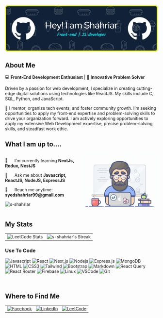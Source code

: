 <p align="center">
  <img src="./Shahriar.png" alt="Header"/>
</p>

## About Me

💻 **Front-End Development Enthusiast** | 🚀 **Innovative Problem Solver**

Driven by a passion for web development, I specialize in creating cutting-edge digital solutions using technologies like ReactJS. My skills include C, SQL, Python, and JavaScript.

🤝 I mentor, organize tech events, and foster community growth. I’m seeking opportunities to apply my front-end expertise and problem-solving skills to drive your organization forward. I am actively exploring opportunities to apply my extensive Web Development expertise, precise problem-solving skills, and steadfast work ethic.

## What I am up to....

<div style="display: flex; align-items: center; justify-content: center;">
  <div style="flex: 1; text-align: left;">
    <p>🌱 &emsp; I’m currently learning <strong>NextJs, Redux, NestJS</strong></p>
    <p>💬 &emsp; Ask me about <strong>Javascript, ReactJS, NodeJS, ExpressJS</strong></p>
    <p>📧 &emsp; Reach me anytime: <strong>syedshahriar99@gmail.com</strong></p>
    <p><img src="https://komarev.com/ghpvc/?username=s-shahriar&label=Profile%20views&color=0e75b6&style=flat" alt="s-shahriar" /></p>
  </div>
  <div style="flex: 1; text-align: center;">
    <img width="350" src="programmer.gif" alt="Coding gif" />
  </div>
</div>




## My Stats

<table align="center">
  <tr>
    <td align="center">
      <img src="https://leetcard.jacoblin.cool/syedshahriar99?theme=dark&font=ABeeZee" alt="LeetCode Stats"/>
    </td>
    <td align="center">
      <img src="https://github-readme-streak-stats.herokuapp.com/?user=s-shahriar&theme=dark&hide_border=true" alt="s-shahriar's Streak"/>
    </td>
  </tr>
</table>

### Use To Code

![Javascript](https://img.shields.io/badge/Javascript-F0DB4F?style=for-the-badge&labelColor=black&logo=javascript&logoColor=F0DB4F)
![React](https://img.shields.io/badge/-React-61DBFB?style=for-the-badge&labelColor=black&logo=react&logoColor=61DBFB)
![Next.js](https://img.shields.io/badge/next.js-000000?style=for-the-badge&logo=nextdotjs&logoColor=white)
![Nodejs](https://img.shields.io/badge/Nodejs-3C873A?style=for-the-badge&labelColor=black&logo=node.js&logoColor=3C873A)
![Express.js](https://img.shields.io/badge/Express.js-000000?style=for-the-badge&logo=express&logoColor=white)
![MongoDB](https://img.shields.io/badge/MongoDB-4EA94B?style=for-the-badge&logo=mongodb&logoColor=white)
![HTML](https://img.shields.io/badge/HTML5-E34F26?style=for-the-badge&logo=html5&logoColor=white)
![CSS3](https://img.shields.io/badge/CSS3-1572B6?style=for-the-badge&logo=css3&logoColor=white)
![Tailwind](https://img.shields.io/badge/Tailwind_CSS-092749?style=for-the-badge&logo=tailwindcss&logoColor=06B6D4&labelColor=000000)
![Bootstrap](https://img.shields.io/badge/Bootstrap-563D7C?style=for-the-badge&logo=bootstrap&logoColor=white)
![Markdown](https://img.shields.io/badge/Markdown-000000?style=for-the-badge&logo=markdown&logoColor=white)
![React Query](https://img.shields.io/badge/-React_Query-FF4154?style=for-the-badge&logo=react%20query&logoColor=white)
![React Router](https://img.shields.io/badge/React_Router-CA4245?style=for-the-badge&logo=react-router&logoColor=white)
![Firebase](https://img.shields.io/badge/Firebase-FFCA28?style=for-the-badge&logo=firebase&logoColor=white)
![Linux](https://img.shields.io/badge/Linux-FCC624?style=for-the-badge&logo=linux&logoColor=black)
![VSCode](https://img.shields.io/badge/Visual_Studio-0078d7?style=for-the-badge&logo=visual%20studio&logoColor=white)
![Git](https://img.shields.io/badge/Git-F05032?style=for-the-badge&logo=git&logoColor=white)


<br/>


## Where to Find Me

<table align="center">
  <tr>
    <td align="center">
      <a href="https://www.facebook.com/bin.omar.862852">
        <img src="https://img.shields.io/badge/Facebook-%231877F2.svg?&style=for-the-badge&logo=facebook&logoColor=white" alt="Facebook"/>
      </a>
    </td>
    <td align="center">
      <a href="https://www.linkedin.com/in/syed-shahriar/">
        <img src="https://img.shields.io/badge/LinkedIn-%230A66C2.svg?&style=for-the-badge&logo=linkedin&logoColor=white" alt="LinkedIn"/>
      </a>
    </td>
    <td align="center">
      <a href="https://leetcode.com/syedshahriar99">
        <img src="https://img.shields.io/badge/LeetCode-%23FFA116.svg?&style=for-the-badge&logo=leetcode&logoColor=white" alt="LeetCode"/>
      </a>
    </td>
  </tr>
</table>


